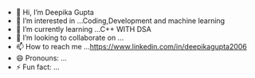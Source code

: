 - 👋 Hi, I’m Deepika Gupta
- 👀 I’m interested in ...Coding,Development and machine learning
- 🌱 I’m currently learning ...C++ WITH DSA
- 💞️ I’m looking to collaborate on ...
- 📫 How to reach me ...https://www.linkedin.com/in/deepikagupta2006
- 😄 Pronouns: ...
- ⚡ Fun fact: ...

<!---
PixelPriestess/PixelPriestess is a ✨ special ✨ repository because its `README.md` (this file) appears on your GitHub profile.
You can click the Preview link to take a look at your changes.
--->
